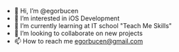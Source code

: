 - 👋 Hi, I’m @egorbucen
- 👀 I’m interested in iOS Development
- 🌱 I’m currently learning at IT school "Teach Me Skills"
- 💞️ I’m looking to collaborate on new projects
- 📫 How to reach me egorbucen@gmail.com

<!---
egorbucen/egorbucen is a ✨ special ✨ repository because its `README.md` (this file) appears on your GitHub profile.
You can click the Preview link to take a look at your changes.
--->
